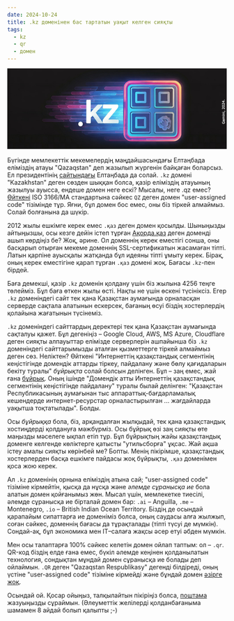 ```yaml
---
date: 2024-10-24
title: .kz доменінен бас тартатын уақыт келген сияқты
tags:
  - kz
  - qr
  - домен
---
```


![.kz -> .qr](/blog/images/2024/Gemini_kz-qr.jpg)

Бүгінде мемлекеттік мекемелердің маңдайшасындағы Елтаңбада еліміздің атауы "Qazaqstan" деп жазылып жүргенін байқаған боларсыз. Ел президентінің [сайтындағы](https://akorda.kz/) Елтаңбада да солай. `.kz` домені "Kazakhstan" деген сөзден шыққан болса, қазір еліміздің атауының жазылуы ауысса, ендеше домен неге ескі? Мысалы, неге .qz емес? [Өйткені](https://www.facebook.com/pavel.gussev.1/posts/2281248565228036) ISO 3166/MA стандартына сәйкес `QZ` деген домен "user-assigned code" тізімінде тұр. Яғни, бұл домен бос емес, оны біз тіркей алмаймыз. Солай болғанына да шүкір.

2012 жылы ешкімге керек емес `.қаз` деген домен қосылды. Шыныңызды айтыңызшы, осы кезге дейін істеп тұрған [Ақорда.қаз](http://ақорда.қаз/) деген доменді ашып көрдіңіз бе? Жоқ, әрине. Ол доменнің керек еместігі сонша, оны басқарып отырған мекеме доменнің SSL-сертификатын жасамаған тіпті. Латын қарпіне ауысқалы жатқанда бұл идеяны тіпті ұмыту керек. Бірақ, оның керек еместігіне қарап тұрған `.қаз` домені жоқ. Бағасы `.kz`\-пен бірдей.

Баға демекші, қазір `.kz` доменін қолдану үшін біз жылына 4256 теңге төлейміз. Бұл баға өткен жылы өсті. Нақты не үшін өскені түсініксіз. Егер `.kz` доменіндегі сайт тек қана Қазақстан аумағында орналасқан серверде сақтала алатынын ескерсек, бағаның өсуі біздің хостерлердің қолайына жағатынын түсінеміз.

`.kz` доменіндегі сайттардың деректері тек қана Қазақстан аумағында сақталуы қажет. Бұл дегеніңіз – Google Cloud, AWS, MS Azure, Cloudflare деген сияқты алпауыттар елімізде серверлерін ашпайынша біз `.kz` доменіндегі сайттарымызды аталған қызметтерге тіркей алмаймыз деген сөз. Неліктен? Өйткені "Интернеттің қазақстандық сегментiнiң кеңістігінде домендiк аттарды тiркеу, пайдалану және бөлу қағидаларын бекiту туралы" *бұйрықта* солай болсын делінген. Бұл – заң емес, жай ғана [бұйрық](https://www.nic.kz/docs/prikaz_337nk_ot_20_09_2022_kaz.pdf). Оның ішінде "Домендік атты Интернеттің қазақстандық сегментінің кеңістігінде пайдалану" туралы былай делінген: "Қазақстан Республикасының аумағынан тыс аппараттық-бағдарламалық кешендерде интернет-ресурстар орналастырылған ... жағдайларда уақытша тоқтатылады". Болды.

Осы *бұйрыққа* бола, біз, арқандалған жылқыдай, тек қана қазақстандық хостиңдерді қолдануға мәжбүрміз. Осы бұйрық өзі заң сияқты өте маңызды мәселеге ықпал етіп тұр. Бұл бұйрықтың жайы қазақстандық доменге келгенде көліктерге қатысты "утильсборға" ұқсас. Жай ақша істеу амалы сияқты көрінбей ме? Бопты. Менің пікірімше, қазақстандық хостерлерден басқа ешкімге пайдасы жоқ бұйрықты, `.қаз` доменімен қоса жою керек.

Ал `.kz` доменінің орнына еліміздің атына сай; "user-assigned code" тізіміне кірмейтін, қысқа да нұсқа және *әлемде сұранысқа ие* бола алатын домен қойғанымыз жөн. Мысал үшін, мемлекетке тиесілі, әлемде сұранысқа ие бірталай домен бар: `.ai` – Anguilla, `.me` – Montenegro, `.io` –  British Indian Ocean Territory. Біздің де осындай қарапайым сипаттарға ие доменіміз болса, оның саудасы алға жылжып, соған сәйкес, доменнің бағасы да тұрақталады (тіпті түсуі де мүмкін). Сондай-ақ, бұл экономика мен IT–салаға жақсы әсер етуі әбден мүмкін.

Мен осы талаптарға 100% сәйкес келетін домен ойлап таптым: ол – `.qr`. QR-код біздің елде ғана емес, бүкіл әлемде кеңінен қолданылатын технология, сондықтан мұндай домен сұранысқа ие болады деп ойлаймын. `.QR` деген "Qazaqstan Respublikasy" дегенді білдіреді, оның үстіне "user-assigned code" тізіміне кірмейді және бұндай домен [әзірге жоқ](https://www.iana.org/domains/root/db).

Осындай ой. Қосар ойыңыз, талқылайтын пікіріңіз болса, [поштама](/contacts/) жазуыңызды сұраймын. (Әлеуметтік желілерді қолданбағаныма шамамен 8 айдай болып қалыпты ;-)